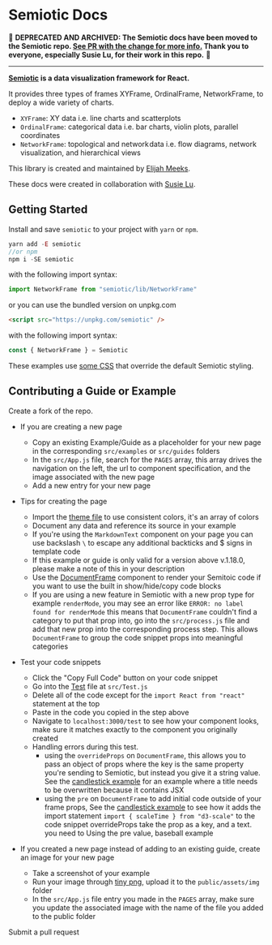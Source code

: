 # Semiotic Docs

🌆  **DEPRECATED AND ARCHIVED: The Semiotic docs have been moved to the Semiotic repo. [See PR with the change for more info.](https://github.com/nteract/semiotic/pull/578) Thank you to everyone, especially Susie Lu, for their work in this repo.** 🌆

---

**[Semiotic](https://github.com/nteract/semiotic) is a data visualization framework for React.**

It provides three types of frames XYFrame, OrdinalFrame, NetworkFrame, to deploy a wide variety of charts.

- `XYFrame`: XY data i.e. line charts and scatterplots
- `OrdinalFrame`: categorical data i.e. bar charts, violin plots, parallel coordinates
- `NetworkFrame`: topological and network data i.e. flow diagrams, network visualization, and hierarchical views

This library is created and maintained by [Elijah Meeks](https://twitter.com/Elijah_Meeks).

These docs were created in collaboration with [Susie Lu](https://twitter.com/DataToViz).

## Getting Started

Install and save `semiotic` to your project with `yarn` or `npm`.

```js
yarn add -E semiotic
//or npm
npm i -SE semiotic
```

with the following import syntax:

```js
import NetworkFrame from "semiotic/lib/NetworkFrame"
```

or you can use the bundled version on unpkg.com

```html
<script src="https://unpkg.com/semiotic" />
```

with the following import syntax:

```js
const { NetworkFrame } = Semiotic
```

These examples use [some CSS](https://github.com/nteract/semiotic-docs/blob/master/public/semiotic.css) that override the default Semiotic styling.

## Contributing a Guide or Example

Create a fork of the repo.

- If you are creating a new page
  - Copy an existing Example/Guide as a placeholder for your new page in the corresponding `src/examples` or `src/guides` folders
  -  In the `src/App.js` file, search for the `PAGES` array, this array drives the navigation on the left, the url to component specification, and the image associated with the new page
  - Add a new entry for your new page
- Tips for creating the page
  - Import the [theme file](https://github.com/nteract/semiotic-docs/blob/master/src/theme.js) to use consistent colors, it's an array of colors
  - Document any data and reference its source in your example
  - If you're using the `MarkdownText` component on your page you can use backslash `\` to escape any additional backticks and $ signs in template code
  - If this example or guide is only valid for a version above v.1.18.0, please make a note of this in your description
  - Use the [DocumentFrame](https://github.com/nteract/semiotic-docs/blob/master/src/DocumentFrame.js) component to render your Semitoic code if you want to use the built in show/hide/copy code blocks
  - If you are using a new feature in Semiotic with a new prop type for example `renderMode`, you may see an error like `ERROR: no label found for renderMode` this means that `DocumentFrame` couldn't find a category to put that prop into, go into the `src/process.js` file and add that new prop into the corresponding process step. This allows `DocumentFrame` to group the code snippet props into meaningful categories

- Test your code snippets
  - Click the "Copy Full Code" button on your code snippet
  - Go into the [Test](https://github.com/nteract/semiotic-docs/blob/master/src/Test.js) file at `src/Test.js`
  - Delete all of the code except for the `import React from "react"` statement at the top
  - Paste in the code you copied in the step above
  - Navigate to `localhost:3000/test` to see how your component looks, make sure it matches exactly to the component you originally created
  - Handling errors during this test. 
    - using the `overrideProps` on `DocumentFrame`, this allows you to pass an object of props where the key is the same property you're sending to Semiotic, but instead you give it a string value. See the [candlestick example](https://github.com/nteract/semiotic-docs/blob/master/src/examples/CandlestickChart.js#L104) for an example where a title needs to be overwritten because it contains JSX 
    - using the `pre` on `DocumentFrame` to add initial code outside of your frame props, See the [candlestick example](https://github.com/nteract/semiotic-docs/blob/master/src/examples/CandlestickChart.js#L189) to see how it adds the import statement `import { scaleTime } from "d3-scale"` to the code snippet
overrideProps take the prop as a key, and a text. you need to
Using the pre value, baseball example
- If you created a new page instead of adding to an existing guide, create an image for your new page
  - Take a screenshot of your example
  - Run your image through [tiny png](https://tinypng.com/), upload it to the `public/assets/img` folder
  - In the `src/App.js` file entry you made in the `PAGES` array, make sure you update the associated image with the name of the file you added to the public folder

Submit a pull request
